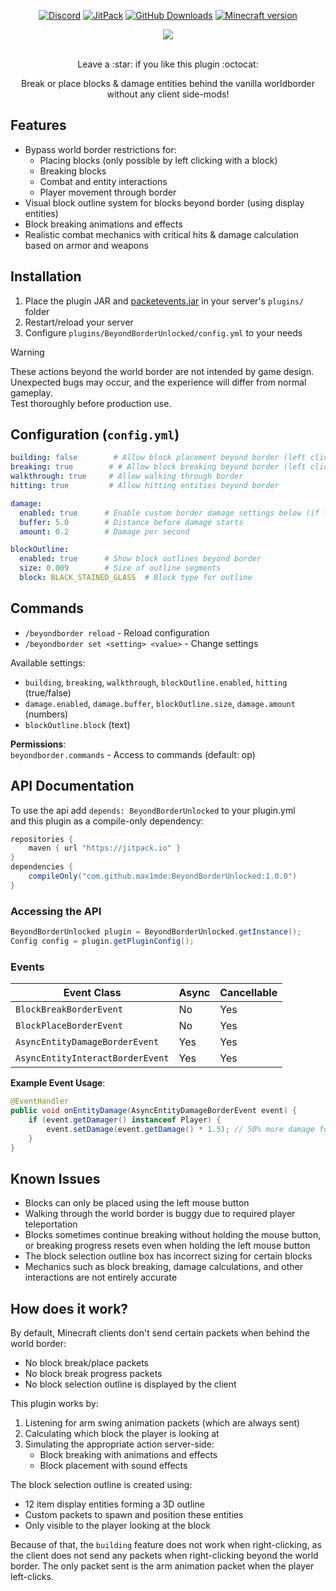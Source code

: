 <div align="center">

  [![Discord](https://img.shields.io/badge/Discord_Server-7289DA?style=flat&logo=discord&logoColor=white)](https://discord.gg/2UTkYj26B4)
  [![JitPack](https://jitpack.io/v/max1mde/BeyondBorderUnlocked.svg)](https://jitpack.io/#max1mde/BeyondBorderUnlocked)
  [![GitHub Downloads](https://img.shields.io/github/downloads/max1mde/BeyondBorderUnlocked/total?color=2ECC71)](https://github.com/max1mde/BeyondBorderUnlocked/releases)
  [![Minecraft version](https://img.shields.io/badge/Minecraft%20version-1.19_--_1.21-brightgreen.svg)](https://github.com/max1mde/BeyondBorderUnlocked)

  <img src="https://github.com/user-attachments/assets/012f91e1-d872-4c0c-a9f8-829f5004d262">
  <br><br>
  <p>Leave a :star: if you like this plugin :octocat:</p>
  <p>Break or place blocks & damage entities behind the vanilla worldborder without any client side-mods!</p>
</div>

## Features
- Bypass world border restrictions for:
  - Placing blocks (only possible by left clicking with a block)
  - Breaking blocks
  - Combat and entity interactions
  - Player movement through border
- Visual block outline system for blocks beyond border (using display entities)
- Block breaking animations and effects
- Realistic combat mechanics with critical hits & damage calculation based on armor and weapons

## Installation
1. Place the plugin JAR and [packetevents.jar](https://www.spigotmc.org/resources/80279/) in your server's `plugins/` folder 
2. Restart/reload your server
3. Configure `plugins/BeyondBorderUnlocked/config.yml` to your needs

> [!WARNING]
> These actions beyond the world border are not intended by game design.  
> Unexpected bugs may occur, and the experience will differ from normal gameplay.  
> Test thoroughly before production use.

## Configuration (`config.yml`)
```yaml
building: false        # Allow block placement beyond border (left click)
breaking: true        # # Allow block breaking beyond border (left click)
walkthrough: true     # Allow walking through border
hitting: true         # Allow hitting entities beyond border

damage:
  enabled: true      # Enable custom border damage settings below (if false, the plugin does not modify the values below in your worlds)
  buffer: 5.0        # Distance before damage starts
  amount: 0.2        # Damage per second

blockOutline:
  enabled: true      # Show block outlines beyond border
  size: 0.009        # Size of outline segments
  block: BLACK_STAINED_GLASS  # Block type for outline
```

## Commands
- `/beyondborder reload` - Reload configuration
- `/beyondborder set <setting> <value>` - Change settings

Available settings:
- `building`, `breaking`, `walkthrough`, `blockOutline.enabled`, `hitting` (true/false)
- `damage.enabled`, `damage.buffer`, `blockOutline.size`, `damage.amount` (numbers)
- `blockOutline.block` (text)

**Permissions**:  
`beyondborder.commands` - Access to commands (default: op)

## API Documentation

To use the api add `depends: BeyondBorderUnlocked` to your plugin.yml  
and this plugin as a compile-only dependency:

```groovy
repositories {
	maven { url "https://jitpack.io" }
}
dependencies {
	compileOnly("com.github.max1mde:BeyondBorderUnlocked:1.0.0")
}
```

### Accessing the API
```java
BeyondBorderUnlocked plugin = BeyondBorderUnlocked.getInstance();
Config config = plugin.getPluginConfig();
```

### Events
| Event Class | Async | Cancellable |
|-------------|-------|-------------|
| `BlockBreakBorderEvent` | No | Yes |
| `BlockPlaceBorderEvent` | No | Yes |
| `AsyncEntityDamageBorderEvent` | Yes | Yes |
| `AsyncEntityInteractBorderEvent` | Yes | Yes |

**Example Event Usage**:
```java
@EventHandler
public void onEntityDamage(AsyncEntityDamageBorderEvent event) {
    if (event.getDamager() instanceof Player) {
        event.setDamage(event.getDamage() * 1.5); // 50% more damage for example
    }
}
```

## Known Issues

- Blocks can only be placed using the left mouse button
- Walking through the world border is buggy due to required player teleportation
- Blocks sometimes continue breaking without holding the mouse button, or breaking progress resets even when holding the left mouse button
- The block selection outline box has incorrect sizing for certain blocks
- Mechanics such as block breaking, damage calculations, and other interactions are not entirely accurate

## How does it work?

By default, Minecraft clients don't send certain packets when behind the world border:
- No block break/place packets
- No block break progress packets
- No block selection outline is displayed by the client

This plugin works by:
1. Listening for arm swing animation packets (which are always sent)
2. Calculating which block the player is looking at
3. Simulating the appropriate action server-side:
   - Block breaking with animations and effects
   - Block placement with sound effects

The block selection outline is created using:
- 12 item display entities forming a 3D outline
- Custom packets to spawn and position these entities
- Only visible to the player looking at the block

Because of that, the `building` feature does not work when right-clicking, as the client does not send any packets when right-clicking beyond the world border. The only packet sent is the arm animation packet when the player left-clicks.
